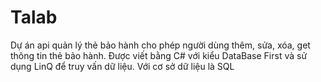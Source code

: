# Talab
Dự án api quản lý thẻ bảo hành cho phép người dùng thêm, sửa, xóa, get thông tin thẻ bảo hành. Được viết bằng C# với kiểu DataBase First và sử dụng LinQ để truy vấn dữ liệu. Với cơ sở dữ liệu là SQL
